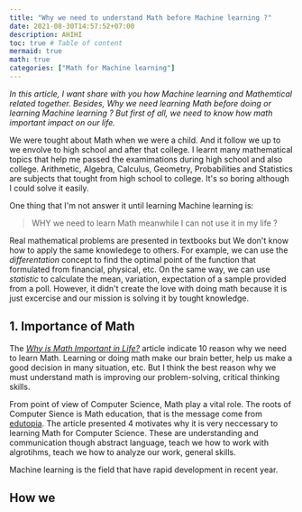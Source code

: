 ```yaml
---
title: "Why we need to understand Math before Machine learning ?"
date: 2021-08-30T14:57:52+07:00
description: AHIHI
toc: true # Table of content
mermaid: true
math: true
categories: ["Math for Machine learning"]
---
```


*In this article, I want share with you how Machine learning and Mathemtical related together. Besides, Why we need learning Math before doing or learning Machine learning ? But first of all, we need to know how math important impact on  our life.*

[we dont' love it]: <> (The learning math reality)

We were tought about Math when we were a child. And it follow we up to we envolve to high school and after that college. I learnt many mathematical topics that help me passed the examimations during high school and also college. Arithmetic, Algebra, Calculus, Geometry, Probabilities and Statistics are subjects that tought from high school to college. It's so boring although I could solve it easily.

One thing that I'm not answer it until learning Machine learning is: 
> WHY we need to learn Math meanwhile I can not use it in my life ?

Real mathematical problems are presented in textbooks but We don't know how to apply the same knowledege to others. For example, we can use the *differentation* concept to find the optimal point of the function that formulated from financial, physical, etc. On the same way, we can use *statistic* to calculate the mean, variation, expectation of a sample provided from a poll. However, it didn't create the love with doing math because it is just excercise and our mission is solving it by tought knowledge. 

## 1. Importance of Math

The *[Why is Math Important in Life?](https://www.piday.org/10-reasons-why-math-is-important-in-life/)* article indicate 10 reason why we need to learn Math. Learning or doing math make our brain better, help us make a good decision in many situation, etc. But I think the best reason why we must understand math is improving our problem-solving, critical thinking skills.

From point of view of Computer Science, Math play a vital role. The roots of Computer Sience is Math education, that is the message come from [edutopia](https://www.edutopia.org/blog/math-education-roots-computer-science-lincoln-sedlacek). The article presented 4 motivates why it is very neccessary to learning Math for Computer Science. These are understanding and communication though abstract language, teach we how to work with algrotihms, teach we how to analyze our work, general skills.

Machine learning is the field that have rapid development in recent year. 


## How we